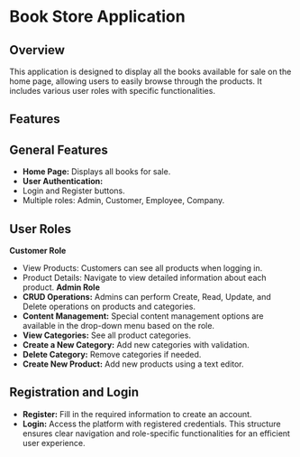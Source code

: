 # Book Store Application
## Overview
This application is designed to display all the books available for sale on the home page, allowing users to easily browse through the products. It includes various user roles with specific functionalities.

## Features
## General Features
* **Home Page:** Displays all books for sale.
* **User Authentication:**
* Login and Register buttons.
* Multiple roles: Admin, Customer, Employee, Company.
## User Roles
**Customer Role**
* View Products: Customers can see all products when logging in.
* Product Details: Navigate to view detailed information about each product.
**Admin Role**
* **CRUD Operations:** Admins can perform Create, Read, Update, and Delete operations on products and categories.
* **Content Management:** Special content management options are available in the drop-down menu based on the role.
* **View Categories:** See all product categories.
* **Create a New Category:** Add new categories with validation.
* **Delete Category:** Remove categories if needed.
* **Create New Product:** Add new products using a text editor.
## Registration and Login
* **Register:** Fill in the required information to create an account.
* **Login:** Access the platform with registered credentials.
This structure ensures clear navigation and role-specific functionalities for an efficient user experience.
